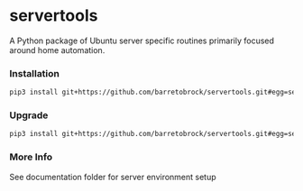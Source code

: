 # servertools
A Python package of Ubuntu server specific routines primarily focused around home automation.


### Installation
```bash
pip3 install git+https://github.com/barretobrock/servertools.git#egg=servertools
```

### Upgrade
```bash
pip3 install git+https://github.com/barretobrock/servertools.git#egg=servertools --upgrade
```

### More Info
See documentation folder for server environment setup

